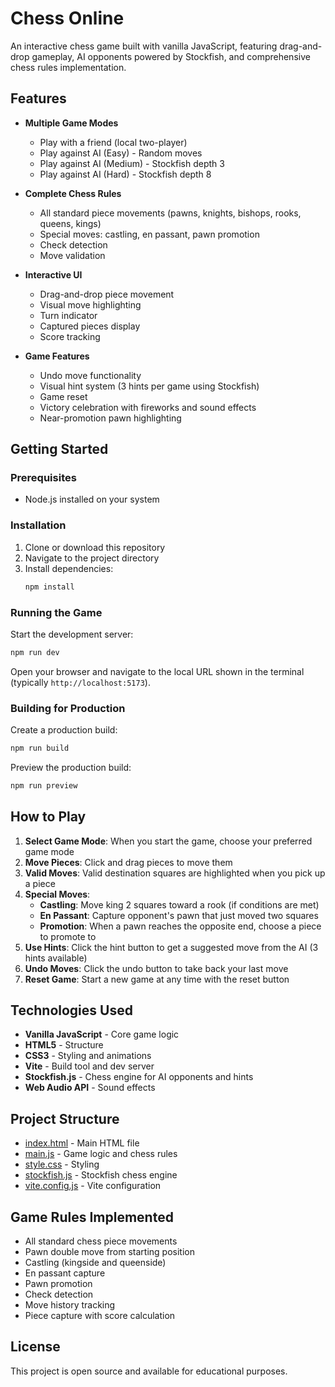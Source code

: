 # Chess Online

An interactive chess game built with vanilla JavaScript, featuring drag-and-drop gameplay, AI opponents powered by Stockfish, and comprehensive chess rules implementation.

## Features

- **Multiple Game Modes**
  - Play with a friend (local two-player)
  - Play against AI (Easy) - Random moves
  - Play against AI (Medium) - Stockfish depth 3
  - Play against AI (Hard) - Stockfish depth 8

- **Complete Chess Rules**
  - All standard piece movements (pawns, knights, bishops, rooks, queens, kings)
  - Special moves: castling, en passant, pawn promotion
  - Check detection
  - Move validation

- **Interactive UI**
  - Drag-and-drop piece movement
  - Visual move highlighting
  - Turn indicator
  - Captured pieces display
  - Score tracking

- **Game Features**
  - Undo move functionality
  - Visual hint system (3 hints per game using Stockfish)
  - Game reset
  - Victory celebration with fireworks and sound effects
  - Near-promotion pawn highlighting

## Getting Started

### Prerequisites

- Node.js installed on your system

### Installation

1. Clone or download this repository
2. Navigate to the project directory
3. Install dependencies:
   ```bash
   npm install
   ```

### Running the Game

Start the development server:
```bash
npm run dev
```

Open your browser and navigate to the local URL shown in the terminal (typically `http://localhost:5173`).

### Building for Production

Create a production build:
```bash
npm run build
```

Preview the production build:
```bash
npm run preview
```

## How to Play

1. **Select Game Mode**: When you start the game, choose your preferred game mode
2. **Move Pieces**: Click and drag pieces to move them
3. **Valid Moves**: Valid destination squares are highlighted when you pick up a piece
4. **Special Moves**:
   - **Castling**: Move king 2 squares toward a rook (if conditions are met)
   - **En Passant**: Capture opponent's pawn that just moved two squares
   - **Promotion**: When a pawn reaches the opposite end, choose a piece to promote to
5. **Use Hints**: Click the hint button to get a suggested move from the AI (3 hints available)
6. **Undo Moves**: Click the undo button to take back your last move
7. **Reset Game**: Start a new game at any time with the reset button

## Technologies Used

- **Vanilla JavaScript** - Core game logic
- **HTML5** - Structure
- **CSS3** - Styling and animations
- **Vite** - Build tool and dev server
- **Stockfish.js** - Chess engine for AI opponents and hints
- **Web Audio API** - Sound effects

## Project Structure

- [index.html](index.html) - Main HTML file
- [main.js](main.js) - Game logic and chess rules
- [style.css](style.css) - Styling
- [stockfish.js](stockfish.js) - Stockfish chess engine
- [vite.config.js](vite.config.js) - Vite configuration

## Game Rules Implemented

- All standard chess piece movements
- Pawn double move from starting position
- Castling (kingside and queenside)
- En passant capture
- Pawn promotion
- Check detection
- Move history tracking
- Piece capture with score calculation

## License

This project is open source and available for educational purposes.